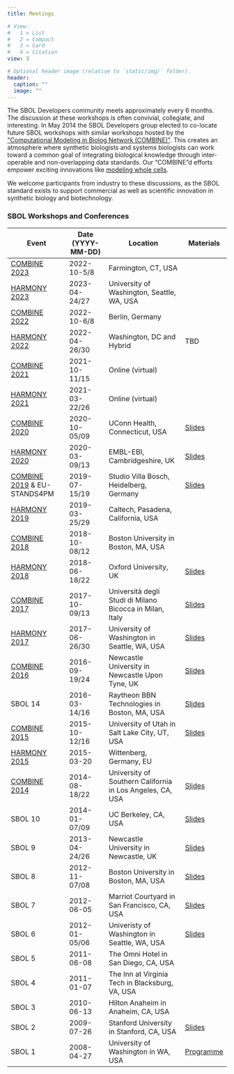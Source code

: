 ```yaml
---
title: Meetings

# View.
#   1 = List
#   2 = Compact
#   3 = Card
#   4 = Citation
view: 3

# Optional header image (relative to `static/img/` folder).
header:
  caption: ""
  image: ""
---
```


The SBOL Developers community meets approximately every 6 months. The discussion at these workshops is often convivial, collegiate, and interesting. In May 2014 the SBOL Developers group elected to co-locate future SBOL workshops with similar workshops hosted by the ["Computational Modeling in Biolog Network (COMBINE)"](http://co.mbine.org/). This creates an atmosphere where synthetic biologists and systems biologists can work toward a common goal of integrating biological knowledge through inter-operable and non-overlapping data standards. Our “COMBINE”d efforts empower exciting innovations like [modeling whole cells](https://sites.google.com/site/vwwholecellsummerschool/).

We welcome participants from industry to these discussions, as the SBOL standard exists to support commercial as well as scientific innovation in synthetic biology and biotechnology.


### SBOL Workshops and Conferences

| Event                                                                                 | Date (YYYY-MM-DD) | Location                                                   | Materials                                                                                                                        |
|---------------------------------------------------------------------------------------|-------------------|------------------------------------------------------------|----------------------------------------------------------------------------------------------------------------------------------|
| [COMBINE 2023](https://co.mbine.org/author/combine-2023/)                             | 2022-10-5/8       | Farmington, CT, USA                                            |                                                                                                                                  |
| [HARMONY 2023](https://co.mbine.org/events/)                                          | 2023-04-24/27     | University of Washington, Seattle, WA, USA                 |                                                                                                                                  |
| [COMBINE 2022](https://co.mbine.org/author/combine-2022/)                             | 2022-10-6/8       | Berlin, Germany                                            |                                                                                                                                  |
| [HARMONY 2022](/event/2022/harmony)                                                   | 2022-04-26/30     | Washington, DC and Hybrid                                  | TBD                                                                                                                              |
| [COMBINE 2021](/event/2021/combine)                                                   | 2021-10-11/15     | Online (virtual)                                           |                                                                                                                                  |
| [HARMONY 2021](/event/2021/harmony)                                                   | 2021-03-22/26     | Online (virtual)                                           |                                                                                                                                  |
| <a href="http://old_co.mbine.org/events/COMBINE_2020">COMBINE 2020</a>                | 2020-10-05/09     | UConn Health, Connecticut, USA                             | <a href="https://github.com/SynBioDex/Community-Media/tree/master/2020/COMBINE20">Slides</a>                                     |
| <a href="http://old_co.mbine.org/events/HARMONY_2020">HARMONY 2020</a>                | 2020-03-09/13     | EMBL-EBI, Cambridgeshire, UK                               | <a href="https://github.com/SynBioDex/Community-Media/tree/master/2020/HARMONY20">Slides</a>                                     |
| <a href="http://old_co.mbine.org/events/COMBINE_2019">COMBINE 2019</a> & EU-STANDS4PM | 2019-07-15/19     | Studio Villa Bosch, Heidelberg, Germany                    | <a href="http://old_co.mbine.org/events/COMBINE_2019">Slides</a>                                                                 |
| <a href="http://old_co.mbine.org/events/HARMONY_2019">HARMONY 2019</a>                | 2019-03-25/29     | Caltech, Pasadena, California, USA                         |                                                                                                                                  |
| <a href="http://old_co.mbine.org/events/COMBINE_2018">COMBINE 2018</a>                | 2018-10-08/12     | Boston University in Boston, MA, USA                       |                                                                                                                                  |
| <a href="http://old_co.mbine.org/events/HARMONY_2018">HARMONY 2018</a>                | 2018-06-18/22     | Oxford University, UK                                      | <a href="https://github.com/SynBioDex/Community-Media/tree/master/2018/HARMONY">Slides</a>                                       |
| <a href="http://old_co.mbine.org/events/COMBINE_2017">COMBINE 2017</a>                | 2017-10-09/13     | Università degli Studi di Milano Bicocca in Milan, Italy   | <a href="https://github.com/SynBioDex/Community-Media/tree/master/2017/COMBINE%202017">Slides</a>                                |
| <a href="http://old_co.mbine.org/events/HARMONY_2017">HARMONY 2017</a>                | 2017-06-26/30     | University of Washington in Seattle, WA, USA               | <a href="https://github.com/SynBioDex/Community-Media/tree/master/2017/HARMONY">Slides</a>                                       |
| <a href="http://old_co.mbine.org/events/COMBINE_2016">COMBINE 2016</a>                | 2016-09-19/24     | Newcastle University in Newcastle Upon Tyne, UK            | <a href="https://github.com/SynBioDex/Community-Media/tree/master/2016/COMBINE" target="_blank">Slides</a>                       |
| SBOL 14                                                                               | 2016-03-14/16     | Raytheon BBN Technologies in Boston, MA, USA               | <a href="https://github.com/SynBioDex/Community-Media/tree/master/2016/15TH_SBOL" target="_blank">Slides</a>                     |
| <a href="http://old_co.mbine.org/events/COMBINE_2015">COMBINE 2015</a>                | 2015-10-12/16     | University of Utah in Salt Lake City, UT, USA              | <a href="https://github.com/SynBioDex/Community-Media/tree/master/2015/COMBINE" target="_blank">Slides</a>                       |
| <a href="http://old_co.mbine.org/events/HARMONY_2015">HARMONY 2015</a>                | 2015-03-20        | Wittenberg, Germany, EU                                    |                                                                                                                                  |
| <a href="http://old_co.mbine.org/events/COMBINE_2014">COMBINE 2014</a>                | 2014-08-18/22     | University of Southern California in Los Angeles, CA, USA  | <a href="https://github.com/SynBioDex/Community-Media/tree/master/2014/COMBINE" target="_blank">Slides</a>                       |
| SBOL 10                                                                               | 2014-01-07/09     | UC Berkeley, CA, USA                                       | <a href="https://github.com/SynBioDex/Community-Media/tree/master/2014/SBOL10" target="_blank">Slides</a>                        |
| SBOL 9                                                                                | 2013-04-24/26     | Newcastle University in Newcastle, UK                      | <a href="https://github.com/SynBioDex/Community-Media/tree/master/2013/SBOL9" target="_blank">Slides</a>                         |
| SBOL 8                                                                                | 2012-11-07/08     | Boston University in Boston, MA, USA                       | <a href="https://github.com/SynBioDex/Community-Media/tree/master/2012/SBOL8">Slides</a>                                         |
| SBOL 7                                                                                | 2012-06-05        | Marriot Courtyard in San Francisco, CA, USA                | <a href="https://github.com/SynBioDex/Community-Media/tree/master/2012/SBOL7">Slides</a>                                         |
| SBOL 6                                                                                | 2012-01-05/06     | Univeristy of Washington in Seattle, WA, USA               | <a href="https://github.com/SynBioDex/Community-Media/tree/master/2012/SBOL6">Slides</a>                                         |
| SBOL 5                                                                                | 2011-06-08        | The Omni Hotel in San Diego, CA, USA                       |                                                                                                                                  |
| SBOL 4                                                                                | 2011-01-07        | The Inn at Virginia Tech in Blacksburg, VA, USA            |                                                                                                                                  |
| SBOL 3                                                                                | 2010-06-13        | Hilton Anaheim in Anaheim, CA, USA                         |                                                                                                                                  |
| SBOL 2                                                                                | 2009-07-26        | Stanford University in Stanford, CA, USA                   | <a href="https://github.com/SynBioDex/Community-Media/blob/master/2009/2nd_SBOL/Galdzicki_PoBoL_Update_26072009.pptx">Slides</a> |
| SBOL 1                                                                                | 2008-04-27        | University of Washington in WA, USA                        | <a href="https://github.com/SynBioDex/Community-Media/blob/master/2008/1ST_SBOL/workshop_book_042208.pdf">Programme</a>          |

